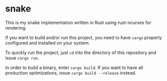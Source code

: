 # snake

This is my snake implementation written in Rust using rust-ncurses for
rendering.

If you want to build and/or run this project, you need to have
`cargo` properly configured and installed on your system.

To quickly run the project, just `cd` into the directory of this
repository and issue `cargo run`.

In order to build a binary, enter `cargo build`.
If you want to have all production optimizations, issue
`cargo build --release` instead.

